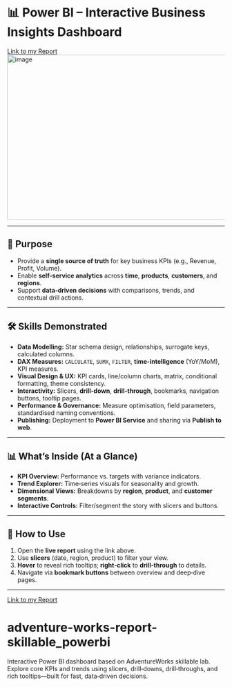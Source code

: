 
# 📊 Power BI – Interactive Business Insights Dashboard


[Link to my Report](https://app.powerbi.com/view?r=eyJrIjoiNThmNWFiMjctZWJkNi00NDY2LTgwZjYtNmNiODJjZDY5NzIzIiwidCI6IjNlYTdjMTI4LWM2MDEtNDQ3OS1hMDAzLWUxNGQwMGMwYjVjYiJ9)  
<img width="818" height="382" alt="image" src="https://github.com/user-attachments/assets/ec765b27-6268-412d-a341-31b91f165193" />


---

## 🎯 Purpose
- Provide a **single source of truth** for key business KPIs (e.g., Revenue, Profit, Volume).  
- Enable **self‑service analytics** across **time**, **products**, **customers**, and **regions**.  
- Support **data‑driven decisions** with comparisons, trends, and contextual drill actions.

---

## 🛠️ Skills Demonstrated
- **Data Modelling:** Star schema design, relationships, surrogate keys, calculated columns.  
- **DAX Measures:** `CALCULATE`, `SUMX`, `FILTER`, **time‑intelligence** (YoY/MoM), KPI measures.  
- **Visual Design & UX:** KPI cards, line/column charts, matrix, conditional formatting, theme consistency.  
- **Interactivity:** Slicers, **drill‑down**, **drill‑through**, bookmarks, navigation buttons, tooltip pages.  
- **Performance & Governance:** Measure optimisation, field parameters, standardised naming conventions.  
- **Publishing:** Deployment to **Power BI Service** and sharing via **Publish to web**.

---

## 📊 What’s Inside (At a Glance)
- **KPI Overview:** Performance vs. targets with variance indicators.  
- **Trend Explorer:** Time‑series visuals for seasonality and growth.  
- **Dimensional Views:** Breakdowns by **region**, **product**, and **customer segments**.  
- **Interactive Controls:** Filter/segment the story with slicers and buttons.

---

## 🚀 How to Use
1. Open the **live report** using the link above.  
2. Use **slicers** (date, region, product) to filter your view.  
3. **Hover** to reveal rich tooltips; **right‑click** to **drill‑through** to details.  
4. Navigate via **bookmark buttons** between overview and deep‑dive pages.

---
[Link to my Report](https://app.powerbi.com/view?r=eyJrIjoiNThmNWFiMjctZWJkNi00NDY2LTgwZjYtNmNiODJjZDY5NzIzIiwidCI6IjNlYTdjMTI4LWM2MDEtNDQ3OS1hMDAzLWUxNGQwMGMwYjVjYiJ9)  
# adventure-works-report-skillable_powerbi
Interactive Power BI dashboard based on AdventureWorks skillable lab. Explore core KPIs and trends using slicers, drill‑downs, drill‑throughs, and rich tooltips—built for fast, data‑driven decisions. 
